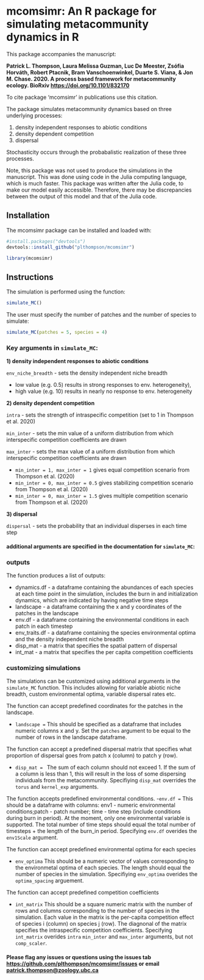 # mcomsimr: An R package for simulating metacommunity dynamics in R

This package accompanies the manuscript: 

**Patrick L. Thompson, Laura Melissa Guzman, Luc De Meester, Zsófia Horváth, Robert Ptacnik, Bram Vanschoenwinkel, Duarte S. Viana, & Jon M. Chase. 2020. A process based framework for metacommunity ecology. BioRxiv https://doi.org/10.1101/832170** 

To cite package ‘mcomsimr’ in publications use this citation.

The package simulates metacommunity dynamics based on three underlying processes: 
1) density independent responses to abiotic conditions
2) density dependent competition
3) dispersal

Stochasticity occurs through the probabalistic realization of these three processes. 

Note, this package was not used to produce the simulations in the manuscript. This was done using code in the Julia computing language, which is much faster. This package was written after the Julia code, to make our model easily accessible. Therefore, there may be discrepancies between the output of this model and that of the Julia code.

## Installation

The mcomsimr package can be installed and loaded with:

```r
#install.packages("devtools")
devtools::install_github("plthompson/mcomsimr")
```

``` r
library(mcomsimr)
```
## Instructions
The simulation is performed using the function:
```r
simulate_MC()
```
The user must specify the number of patches and the number of species to simulate:
```r
simulate_MC(patches = 5, species = 4)
```

### Key arguments in ```simulate_MC```:

**1) density independent responses to abiotic conditions**

```env_niche_breadth``` - sets the density independent niche breadth 
  - low value (e.g. 0.5) results in strong responses to env. heterogeneity), 
  - high value (e.g. 10) results in nearly no response to env. heterogeneity
 
 **2) density dependent competition**
 
```intra``` - sets the strength of intraspecific competition (set to 1 in Thompson et al. 2020)

```min_inter``` - sets the min value of a uniform distribution from which interspecific competition coefficients are drawn

```max_inter``` - sets the max value of a uniform distribution from which interspecific competition coefficients are drawn
- ```min_inter = 1, max_inter = 1``` gives equal competition scenario from Thompson et al. (2020)
- ```min_inter = 0, max_inter = 0.5``` gives stabilizing competition scenario from Thompson et al. (2020)
- ```min_inter = 0, max_inter = 1.5``` gives multiple competition scenario from Thompson et al. (2020)

**3) dispersal**

```dispersal``` - sets the probability that an individual disperses in each time step

#### additional arguments are specified in the documentation for ```simulate_MC```:

### outputs
The function produces a list of outputs: 
- dynamics.df - a dataframe containing the abundances of each species at each time point in the simulation, includes the burn in and initialization dynamics, which are indicated by having negative time steps
- landscape - a dataframe containing the x and y coordinates of the patches in the landscape
- env.df - a dataframe containing the environmental conditions in each patch in each timestep
- env_traits.df - a dataframe containing the species environmental optima and the density independent niche breadth
- disp_mat - a matrix that specifies the spatial pattern of dispersal
- int_mat - a matrix that specifies the per capita competition coefficients

### customizing simulations
The simulations can be customized using additional arguments in the ```simulate_MC``` function. This includes allowing for variable abiotic niche breadth, custom environmental optima, variable dispersal rates etc. 

The function can accept predefined coordinates for the patches in the landscape.
- ```landscape =```
This should be specified as a dataframe that includes numeric columns x and y. Set the ```patches``` argument to be equal to the number of rows in the landscape dataframe.

The function can accept a predefined dispersal matrix that specifies what proportion of dispersal goes from patch x (column) to patch y (row). 
- ```disp_mat = ```
The sum of each column should not exceed 1. If the sum of a column is less than 1, this will result in the loss of some dispersing individuals from the metacommunity. Specifiying ```disp_mat``` overrides the ```torus``` and ```kernel_exp``` arguments. 

The function accepts predefined environmental conditions.
-```env.df =```
This should be a dataframe with columns: env1 - numeric environmental conditions;patch - patch number; time - time step (include conditions during burn in period). At the moment, only one environmental variable is supported. The total number of time steps should equal the total number of timesteps + the length of the burn_in period. Specifying ```env.df``` overides the ```env1Scale``` argument. 

The function can accept predefined environmental optima for each species
- ```env_optima```
This should be a numeric vector of values corresponding to the environmetal optima of each species. The length should equal the number of species in the simulation. Specifiying ```env_optima``` overides the ```optima_spacing``` arguement.

The function can accept predefined competition coefficients
- ```int_matrix```
This should be a square numeric matrix with the number of rows and columns corresponding to the number of species in the simulation. Each value in the matrix is the per-capita competition effect of species i (column) on species j (row). The diagnonal of the matrix specifies the intraspecific competition coefficients. Specifying ```int_matrix``` overides ```intra``` ```min_inter``` and ```max_inter``` arguments, but not ```comp_scaler```.

#### Please flag any issues or questions using the issues tab https://github.com/plthompson/mcomsimr/issues or email patrick.thompson@zoology.ubc.ca
